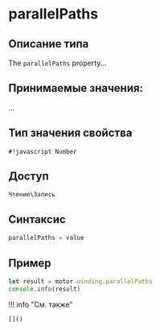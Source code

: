 # parallelPaths

## Описание типа
The `parallelPaths` property...

## Принимаемые значения:
...

## Тип значения свойства
`#!javascript Number`

## Доступ
`Чтение\Запись`

## Синтаксис
```javascript
parallelPaths = value
```

## Пример
```javascript linenums="1"
let result = motor.winding.parallelPaths
console.info(result)
```

!!! info "См. также"

    []()

